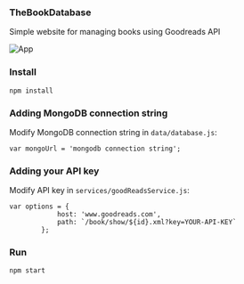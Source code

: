 ﻿### TheBookDatabase

Simple website for managing books using Goodreads API

![App](https://s23.postimg.org/xns0gcvij/website.jpg)

### Install
```
npm install
```

### Adding MongoDB connection string
Modify MongoDB connection string in `data/database.js`:
```
var mongoUrl = 'mongodb connection string';
```

### Adding your API key
Modify API key in `services/goodReadsService.js`:
```
var options = {
            host: 'www.goodreads.com',
            path: `/book/show/${id}.xml?key=YOUR-API-KEY`
        };
```
### Run
```
npm start
```